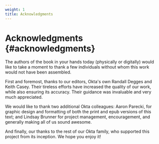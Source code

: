 ```yaml
---
weight: 1
title: Acknowledgments
---
```

# Acknowledgments {#acknowledgments}

The authors of the book in your hands today (physically or digitally) would like to take a moment to thank a few individuals without whom this work would not have been assembled.

First and foremost, thanks to our editors, Okta's own Randall Degges and Keith Casey. Their tireless efforts have increased the quality of our work, while also ensuring its accuracy. Their guidance was invaluable and very much appreciated.

We would like to thank two additional Okta colleagues: Aaron Parecki, for graphic design and formatting of both the print and epub versions of this text; and Lindsay Brunner for project management, encouragement, and generally making all of us sound awesome.

And finally, our thanks to the rest of our Okta family, who supported this project from its inception. We hope you enjoy it!
